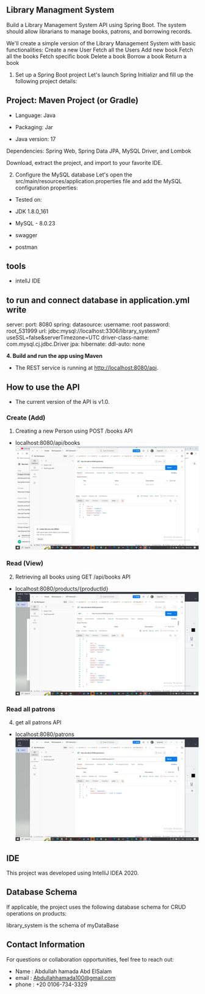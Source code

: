## Library Managment System
Build a Library Management System API using Spring Boot. The system should allow librarians
to manage books, patrons, and borrowing records.

 We'll create a simple version of the Library Management System with basic functionalities: 
Create a new User
Fetch all the Users
Add new book
Fetch all the books
Fetch specific book
Delete a book 
Borrow a book 
Return a book

1. Set up a Spring Boot project
Let's launch Spring Initializr and fill up the following project details: 

## Project: Maven Project (or Gradle) 

* Language: Java 

* Packaging: Jar 

* Java version: 17

Dependencies: Spring Web, Spring Data JPA, MySQL Driver, and Lombok

Download, extract the project, and import to your favorite IDE.

2. Configure the MySQL database 
Let's open the src/main/resources/application.properties file and add the MySQL configuration properties:
 
 
* Tested on:
 
* JDK 1.8.0_161
* MySQL - 8.0.23
* swagger 
* postman
## tools 
* intellJ IDE


 
## to run and connect database  in application.yml write
server:
  port: 8080
spring:
  datasource:
    username: root
    password: root_531999
    url: jdbc:mysql://localhost:3306/library_system?useSSL=false&serverTimezone=UTC
    driver-class-name: com.mysql.cj.jdbc.Driver
  jpa:
    hibernate:
      ddl-auto: none
  
 

**4. Build and run the app using Maven**
   
+ The REST service is running at <http://localhost:8080/api>.


## How to use the API

+ The current version of the API is v1.0.

### Create (Add)

1. Creating a new Person using POST /books API
+ localhost:8080/api/books
![GitHub Logo](/images/saveBook.png) 

### Read (View)
2. Retrieving all books using GET /api/books API
+ localhost:8080/products/{productId}
![GitHub Logo](/images/getAllBook.png)

 

### Read all patrons
4. get all patrons  API
+ localhost:8080/patrons
![GitHub Logo](/images/getAllPatrons.png)

## IDE

This project was developed using IntelliJ IDEA 2020. 

 

## Database Schema

If applicable, the project uses the following database schema for CRUD operations on products:

 library_system is the schema of myDataBase

 
## Contact Information

For questions or collaboration opportunities, feel free to reach out:

- Name : Abdullah hamada Abd ElSalam
- email : Abdullahhamada100@gmail.com
-  phone : +20 0106-734-3329
 
 
 
